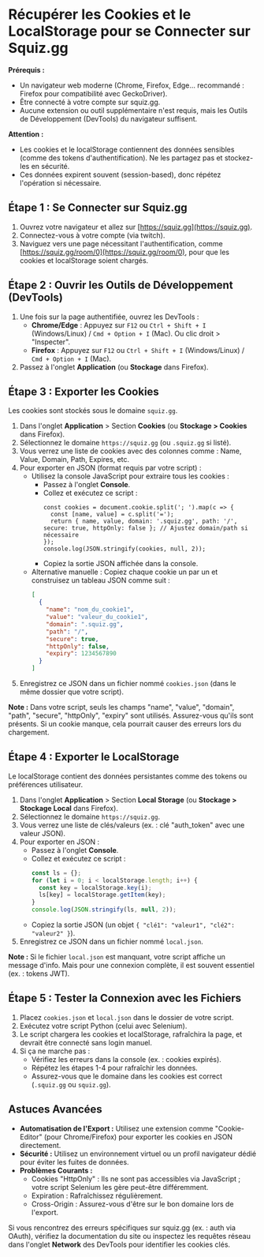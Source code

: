 # Récupérer les Cookies et le LocalStorage pour se Connecter sur Squiz.gg

**Prérequis :**
- Un navigateur web moderne (Chrome, Firefox, Edge... recommandé : Firefox pour compatibilité avec GeckoDriver).
- Être connecté à votre compte sur squiz.gg.
- Aucune extension ou outil supplémentaire n'est requis, mais les Outils de Développement (DevTools) du navigateur suffisent.

**Attention :**
- Les cookies et le localStorage contiennent des données sensibles (comme des tokens d'authentification). Ne les partagez pas et stockez-les en sécurité.
- Ces données expirent souvent (session-based), donc répétez l'opération si nécessaire.

## Étape 1 : Se Connecter sur Squiz.gg
1. Ouvrez votre navigateur et allez sur [https://squiz.gg](https://squiz.gg).
2. Connectez-vous à votre compte (via twitch).
3. Naviguez vers une page nécessitant l'authentification, comme [https://squiz.gg/room/0](https://squiz.gg/room/0), pour que les cookies et localStorage soient chargés.

## Étape 2 : Ouvrir les Outils de Développement (DevTools)
1. Une fois sur la page authentifiée, ouvrez les DevTools :
    - **Chrome/Edge** : Appuyez sur `F12` ou `Ctrl + Shift + I` (Windows/Linux) / `Cmd + Option + I` (Mac). Ou clic droit > "Inspecter".
    - **Firefox** : Appuyez sur `F12` ou `Ctrl + Shift + I` (Windows/Linux) / `Cmd + Option + I` (Mac).
2. Passez à l'onglet **Application** (ou **Stockage** dans Firefox).

## Étape 3 : Exporter les Cookies
Les cookies sont stockés sous le domaine `squiz.gg`.

1. Dans l'onglet **Application** > Section **Cookies** (ou **Stockage > Cookies** dans Firefox).
2. Sélectionnez le domaine `https://squiz.gg` (ou `.squiz.gg` si listé).
3. Vous verrez une liste de cookies avec des colonnes comme : Name, Value, Domain, Path, Expires, etc.
4. Pour exporter en JSON (format requis par votre script) :
    - Utilisez la console JavaScript pour extraire tous les cookies :
        - Passez à l'onglet **Console**.
        - Collez et exécutez ce script :
          ```javascript:disable-run
          const cookies = document.cookie.split('; ').map(c => {
            const [name, value] = c.split('=');
            return { name, value, domain: '.squiz.gg', path: '/', secure: true, httpOnly: false }; // Ajustez domain/path si nécessaire
          });
          console.log(JSON.stringify(cookies, null, 2));
          ```
        - Copiez la sortie JSON affichée dans la console.
    - Alternative manuelle : Copiez chaque cookie un par un et construisez un tableau JSON comme suit :
      ```json
      [
        {
          "name": "nom_du_cookie1",
          "value": "valeur_du_cookie1",
          "domain": ".squiz.gg",
          "path": "/",
          "secure": true,
          "httpOnly": false,
          "expiry": 1234567890
        }
      ]
      ```
5. Enregistrez ce JSON dans un fichier nommé `cookies.json` (dans le même dossier que votre script).

**Note :** Dans votre script, seuls les champs "name", "value", "domain", "path", "secure", "httpOnly", "expiry" sont utilisés. Assurez-vous qu'ils sont présents. Si un cookie manque, cela pourrait causer des erreurs lors du chargement.

## Étape 4 : Exporter le LocalStorage
Le localStorage contient des données persistantes comme des tokens ou préférences utilisateur.

1. Dans l'onglet **Application** > Section **Local Storage** (ou **Stockage > Stockage Local** dans Firefox).
2. Sélectionnez le domaine `https://squiz.gg`.
3. Vous verrez une liste de clés/valeurs (ex. : clé "auth_token" avec une valeur JSON).
4. Pour exporter en JSON :
    - Passez à l'onglet **Console**.
    - Collez et exécutez ce script :
      ```javascript
      const ls = {};
      for (let i = 0; i < localStorage.length; i++) {
        const key = localStorage.key(i);
        ls[key] = localStorage.getItem(key);
      }
      console.log(JSON.stringify(ls, null, 2));
      ```
    - Copiez la sortie JSON (un objet `{ "clé1": "valeur1", "clé2": "valeur2" }`).
5. Enregistrez ce JSON dans un fichier nommé `local.json`.

**Note :** Si le fichier `local.json` est manquant, votre script affiche un message d'info. Mais pour une connexion complète, il est souvent essentiel (ex. : tokens JWT).

## Étape 5 : Tester la Connexion avec les Fichiers
1. Placez `cookies.json` et `local.json` dans le dossier de votre script.
2. Exécutez votre script Python (celui avec Selenium).
3. Le script chargera les cookies et localStorage, rafraîchira la page, et devrait être connecté sans login manuel.
4. Si ça ne marche pas :
    - Vérifiez les erreurs dans la console (ex. : cookies expirés).
    - Répétez les étapes 1-4 pour rafraîchir les données.
    - Assurez-vous que le domaine dans les cookies est correct (`.squiz.gg` ou `squiz.gg`).

## Astuces Avancées
- **Automatisation de l'Export :** Utilisez une extension comme "Cookie-Editor" (pour Chrome/Firefox) pour exporter les cookies en JSON directement.
- **Sécurité :** Utilisez un environnement virtuel ou un profil navigateur dédié pour éviter les fuites de données.
- **Problèmes Courants :**
    - Cookies "HttpOnly" : Ils ne sont pas accessibles via JavaScript ; votre script Selenium les gère peut-être différemment.
    - Expiration : Rafraîchissez régulièrement.
    - Cross-Origin : Assurez-vous d'être sur le bon domaine lors de l'export.

Si vous rencontrez des erreurs spécifiques sur squiz.gg (ex. : auth via OAuth), vérifiez la documentation du site ou inspectez les requêtes réseau dans l'onglet **Network** des DevTools pour identifier les cookies clés.
```